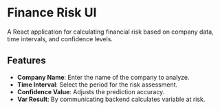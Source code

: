 # Finance Risk UI

A React application for calculating financial risk based on company data, time intervals, and confidence levels.

## Features

- **Company Name**: Enter the name of the company to analyze.
- **Time Interval**: Select the period for the risk assessment.
- **Confidence Value**: Adjusts the prediction accuracy.
- **Var Result**: By communicating backend calculates variable at risk.